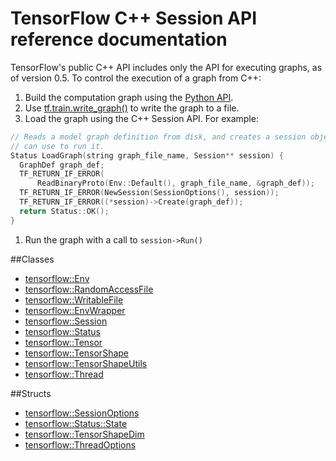 # TensorFlow C++ Session API reference documentation <a class="md-anchor" id="AUTOGENERATED-tensorflow-c---session-api-reference-documentation"></a>

TensorFlow's public C++ API includes only the API for executing graphs, as of
version 0.5. To control the execution of a graph from C++:

1. Build the computation graph using the [Python API](../../api_docs/python/).
1. Use [tf.train.write_graph()](../../api_docs/python/train.md#write_graph) to
write the graph to a file.
1. Load the graph using the C++ Session API. For example:

  ```c++
  // Reads a model graph definition from disk, and creates a session object you
  // can use to run it.
  Status LoadGraph(string graph_file_name, Session** session) {
    GraphDef graph_def;
    TF_RETURN_IF_ERROR(
        ReadBinaryProto(Env::Default(), graph_file_name, &graph_def));
    TF_RETURN_IF_ERROR(NewSession(SessionOptions(), session));
    TF_RETURN_IF_ERROR((*session)->Create(graph_def));
    return Status::OK();
  }
```

1. Run the graph with a call to `session->Run()`


##Classes <a class="md-anchor" id="AUTOGENERATED-classes"></a>

* [tensorflow::Env](../../api_docs/cc/ClassEnv.md)
* [tensorflow::RandomAccessFile](../../api_docs/cc/ClassRandomAccessFile.md)
* [tensorflow::WritableFile](../../api_docs/cc/ClassWritableFile.md)
* [tensorflow::EnvWrapper](../../api_docs/cc/ClassEnvWrapper.md)
* [tensorflow::Session](../../api_docs/cc/ClassSession.md)
* [tensorflow::Status](../../api_docs/cc/ClassStatus.md)
* [tensorflow::Tensor](../../api_docs/cc/ClassTensor.md)
* [tensorflow::TensorShape](../../api_docs/cc/ClassTensorShape.md)
* [tensorflow::TensorShapeUtils](../../api_docs/cc/ClassTensorShapeUtils.md)
* [tensorflow::Thread](../../api_docs/cc/ClassThread.md)

##Structs <a class="md-anchor" id="AUTOGENERATED-structs"></a>

* [tensorflow::SessionOptions](../../api_docs/cc/StructSessionOptions.md)
* [tensorflow::Status::State](../../api_docs/cc/StructState.md)
* [tensorflow::TensorShapeDim](../../api_docs/cc/StructTensorShapeDim.md)
* [tensorflow::ThreadOptions](../../api_docs/cc/StructThreadOptions.md)


<div class='sections-order' style="display: none;">
<!--
<!-- ClassEnv.md -->
<!-- ClassRandomAccessFile.md -->
<!-- ClassWritableFile.md -->
<!-- ClassEnvWrapper.md -->
<!-- ClassSession.md -->
<!-- ClassStatus.md -->
<!-- ClassTensor.md -->
<!-- ClassTensorShape.md -->
<!-- ClassTensorShapeUtils.md -->
<!-- ClassThread.md -->
<!-- StructSessionOptions.md -->
<!-- StructState.md -->
<!-- StructTensorShapeDim.md -->
<!-- StructThreadOptions.md -->
-->
</div>
